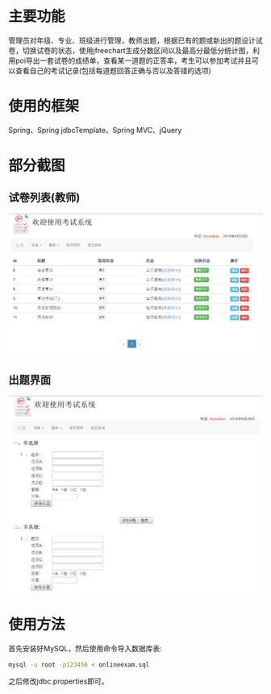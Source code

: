 # 主要功能

管理员对年级、专业、班级进行管理，教师出题，根据已有的题或新出的题设计试卷，切换试卷的状态，使用jfreechart生成分数区间以及最高分最低分统计图，利用poi导出一套试卷的成绩单，查看某一道题的正答率，考生可以参加考试并且可以查看自己的考试记录(包括每道题回答正确与否以及答错的选项)

# 使用的框架

Spring、Spring jdbcTemplate、Spring MVC、jQuery

# 部分截图

## 试卷列表(教师)
![试卷列表](screenshots/exam_list.png)

## 出题界面
![试卷列表](screenshots/exam_add.png)

# 使用方法

首先安装好MySQL，然后使用命令导入数据库表:

```bash
mysql -u root -p123456 < onlineexam.sql
```

之后修改jdbc.properties即可。
